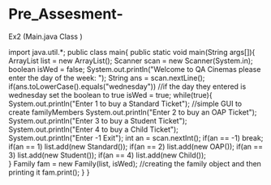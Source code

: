 # Pre_Assesment-
Ex2 (Main.java Class )

import java.util.*;
public class main{
   public static void main(String args[]){
      ArrayList<familyMember> list = new ArrayList<familyMember>();
      Scanner scan = new Scanner(System.in);
      boolean isWed = false;
      System.out.println("Welcome to QA Cinemas please enter the day of the week: ");
      String ans = scan.nextLine();
      if(ans.toLowerCase().equals("wednesday")) //if the day they entered is wednesday set the boolean to true
         isWed = true;
      while(true){
         System.out.println("Enter 1 to buy a Standard Ticket"); //simple GUI to create familyMembers
         System.out.println("Enter 2 to buy an OAP Ticket"); 
         System.out.println("Enter 3 to buy a Student Ticket");
         System.out.println("Enter 4 to buy a Child Ticket");
         System.out.println("Enter -1 Exit");
         int an = scan.nextInt();
         if(an == -1)
            break;
         if(an == 1)
            list.add(new Standard());
         if(an == 2)
            list.add(new OAP());
         if(an == 3)
            list.add(new Student());
         if(an == 4)
            list.add(new Child());   
      }
      Family fam = new Family(list, isWed); //creating the family object and then printing it
      fam.print();
   }
}
